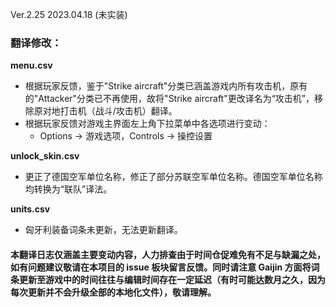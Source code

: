 Ver.2.25 2023.04.18 (未实装)
### 翻译修改：

**menu.csv**
 - 根据玩家反馈，鉴于"Strike aircraft"分类已涵盖游戏内所有攻击机，原有的"Attacker"分类已不再使用，故将"Strike aircraft"更改译名为“攻击机”，移除原对地打击机（战斗/攻击机）翻译。
 - 根据玩家反馈对游戏主界面左上角下拉菜单中各选项进行变动：
   - Options → 游戏选项，Controls → 操控设置 

**unlock_skin.csv**
 - 更正了德国空军单位名称，修正了部分苏联空军单位名称。德国空军单位名称均转换为“联队”译法。

**units.csv**
 - 匈牙利装备词条未更新，无法更新翻译。

#### 本翻译日志仅涵盖主要变动内容，人力排查由于时间仓促难免有不足与缺漏之处，如有问题建议敬请在本项目的 issue 板块留言反馈。同时请注意 Gaijin 方面将词条更新至游戏中的时间往往与编辑时间存在一定延迟（有时可能达数月之久，因为每次更新并不会升级全部的本地化文件），敬请理解。

